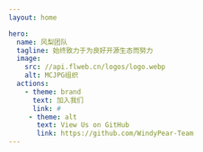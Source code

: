 ```yaml
---
layout: home

hero:
  name: 风梨团队
  tagline: 始终致力于为良好开源生态而努力
  image:
    src: //api.flweb.cn/logos/logo.webp
    alt: MCJPG组织
  actions:
    - theme: brand
      text: 加入我们
      link: #
     - theme: alt
       text: View Us on GitHub
       link: https://github.com/WindyPear-Team
---
```

<script>
export default {
  mounted() {
    this.shuffleElements();
    // 如果确实需要在挂载后调用 reload() 方法，确保该方法已经定义
    // this.reload();
  },
  methods: {
    shuffleElements() {
      const elements = Array.from(document.querySelectorAll('div.VPFeatures .container .items .item'));
      const parent = document.querySelector('div.VPFeatures .container .items');

      for (let i = elements.length - 1; i > 0; i--) {
        const j = Math.floor(Math.random() * (i + 1));
        const temp = elements[i];
        elements[i] = elements[j];
        elements[j] = temp;
      }

      // 清空父元素并将重新排序后的元素添加到父元素中
      parent.innerHTML = '';
      elements.forEach(element => {
        parent.appendChild(element);
      });
    }
  }
}
</script>

